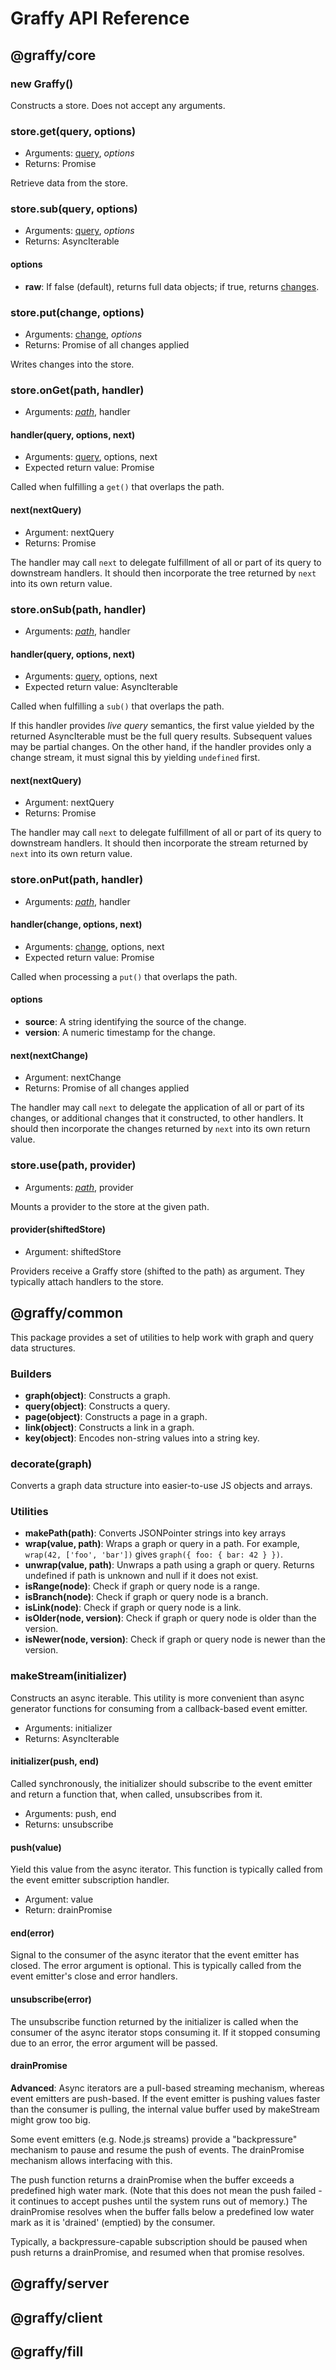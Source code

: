 # Graffy API Reference

## @graffy/core

### new Graffy()

Constructs a store. Does not accept any arguments.

### store.**get**(query, options)

- Arguments: [query](Encoding#Queries), *options*
- Returns: Promise<Graph>

Retrieve data from the store.

### store.**sub**(query, options)

- Arguments: [query](Encoding#Queries), *options*
- Returns: AsyncIterable<Graph>

#### options

- **raw**: If false (default), returns full data objects; if true, returns [changes](Encoding#Changes).

### store.**put**(change, options)

- Arguments: [change](Encoding#Changes), *options*
- Returns: Promise of all changes applied

Writes changes into the store.

### store.**onGet**(path, handler)

- Arguments: *[path](Encoding#Paths)*, handler

#### handler(query, options, next)

- Arguments: [query](Encoding#Queries), options, next
- Expected return value: Promise<Graph>

Called when fulfilling a `get()` that overlaps the path.

#### next(nextQuery)

- Argument: nextQuery
- Returns: Promise<Graph>

The handler may call `next` to delegate fulfillment of all or part of its query to downstream handlers. It should then incorporate the tree returned by `next` into its own return value.

### store.**onSub**(path, handler)

- Arguments: *[path](Encoding#Paths)*, handler

#### handler(query, options, next)

- Arguments: [query](Encoding#Queries), options, next
- Expected return value: AsyncIterable<Graph>

Called when fulfilling a `sub()` that overlaps the path.

If this handler provides _live query_ semantics, the first value yielded by the returned AsyncIterable must be the full query results. Subsequent values may be partial changes. On the other hand, if the handler provides only a change stream, it must signal this by yielding `undefined` first.

#### next(nextQuery)

- Argument: nextQuery
- Returns: Promise<Graph>

The handler may call `next` to delegate fulfillment of all or part of its query to downstream handlers. It should then incorporate the stream returned by `next` into its own return value.


### store.**onPut**(path, handler)

- Arguments: *[path](Encoding#Paths)*, handler

#### handler(change, options, next)

- Arguments: [change](Encoding#Changes), options, next
- Expected return value: Promise

Called when processing a `put()` that overlaps the path.

#### options

- **source**: A string identifying the source of the change.
- **version**: A numeric timestamp for the change.

#### next(nextChange)

- Argument: nextChange
- Returns: Promise of all changes applied

The handler may call `next` to delegate the application of all or part of its changes, or additional changes that it constructed, to other handlers. It should then incorporate the changes returned by `next` into its own return value.

### store.**use**(path, provider)

- Arguments: *[path](Encoding#Paths)*, provider

Mounts a provider to the store at the given path.

#### provider(shiftedStore)

- Argument: shiftedStore

Providers receive a Graffy store (shifted to the path) as argument. They typically attach handlers to the store.

## @graffy/common

This package provides a set of utilities to help work with graph and query data structures.

### Builders

- **graph(object)**: Constructs a graph.
- **query(object)**: Constructs a query.
- **page(object)**: Constructs a page in a graph.
- **link(object)**: Constructs a link in a graph.
- **key(object)**: Encodes non-string values into a string key.

### decorate(graph)

Converts a graph data structure into easier-to-use JS objects and arrays.

### Utilities

- **makePath(path)**: Converts JSONPointer strings into key arrays
- **wrap(value, path)**: Wraps a graph or query in a path. For example, `wrap(42, ['foo', 'bar'])` gives `graph({ foo: { bar: 42 } })`.
- **unwrap(value, path)**: Unwraps a path using a graph or query. Returns undefined if path is unknown and null if it does not exist.
- **isRange(node)**: Check if graph or query node is a range.
- **isBranch(node)**: Check if graph or query node is a branch.
- **isLink(node)**: Check if graph or query node is a link.
- **isOlder(node, version)**: Check if graph or query node is older than the version.
- **isNewer(node, version)**: Check if graph or query node is newer than the version.

### makeStream(initializer)

Constructs an async iterable. This utility is more convenient than async generator functions for consuming from a callback-based event emitter.

- Arguments: initializer
- Returns: AsyncIterable

#### initializer(push, end)

Called synchronously, the initializer should subscribe to the event emitter and return a function that, when called, unsubscribes from it.

- Arguments: push, end
- Returns: unsubscribe

#### push(value)

Yield this value from the async iterator. This function is typically called from the event emitter subscription handler.

- Argument: value
- Return: drainPromise

#### end(error)

Signal to the consumer of the async iterator that the event emitter has closed. The error argument is optional. This is typically called from the event emitter's close and error handlers.

#### unsubscribe(error)

The unsubscribe function returned by the initializer is called when the consumer of the async iterator stops consuming it. If it stopped consuming due to an error, the error argument will be passed.

#### drainPromise

**Advanced**: Async iterators are a pull-based streaming mechanism, whereas event emitters are push-based. If the event emitter is pushing values faster than the consumer is pulling, the internal value buffer used by makeStream might grow too big.

Some event emitters (e.g. Node.js streams) provide a "backpressure" mechanism to pause and resume the push of events. The drainPromise mechanism allows interfacing with this.

The push function returns a drainPromise when the buffer exceeds a predefined high water mark. (Note that this does not mean the push failed - it continues to accept pushes until the system runs out of memory.) The drainPromise resolves when the buffer falls below a predefined low water mark as it is 'drained' (emptied) by the consumer.

Typically, a backpressure-capable subscription should be paused when push returns a drainPromise, and resumed when that promise resolves.

## @graffy/server

## @graffy/client

## @graffy/fill
